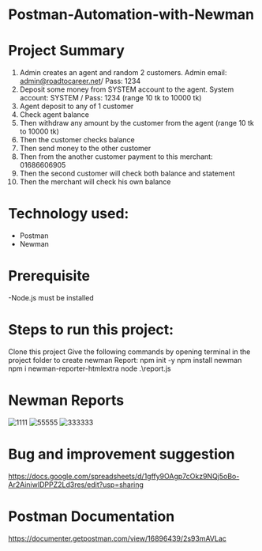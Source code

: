 # Postman-Automation-with-Newman

# Project Summary


1. Admin creates an agent and random 2 customers. Admin email: admin@roadtocareer.net/ Pass: 1234
2. Deposit some money from SYSTEM account to the agent. System account: SYSTEM  / Pass: 1234
(range 10 tk to 10000 tk)
3. Agent deposit to any of 1 customer
4. Check agent balance
5. Then withdraw any amount by the customer from the agent (range 10 tk to 10000 tk)
6. Then the customer checks balance
7. Then send money to the other customer
8. Then from the another customer payment to this merchant: 01686606905
9. Then the second customer will check both balance and statement
10. Then the merchant will check his own balance

# Technology used:

- Postman
- Newman

# Prerequisite

-Node.js must be installed

# Steps to run this project:

Clone this project
Give the following commands by opening terminal in the project folder to create newman Report:
npm init -y
npm install newman
npm i newman-reporter-htmlextra
node .\report.js



# Newman Reports

![1111](https://github.com/rawfuntoha/Postman-Automation-with-Newman/assets/89455791/97a5f3e3-70b3-4412-9211-e3cd494e5b5b)
![55555](https://github.com/rawfuntoha/Postman-Automation-with-Newman/assets/89455791/3c3e5f27-3fad-45d5-aa6e-582f658387db)
![333333](https://github.com/rawfuntoha/Postman-Automation-with-Newman/assets/89455791/9c9ea969-c7e1-411a-b240-212621b0b740)

#  Bug and improvement suggestion

https://docs.google.com/spreadsheets/d/1gffy9OAgp7cOkz9NQj5oBo-Ar2AiniwIDPPZ2Ld3res/edit?usp=sharing

# Postman Documentation

https://documenter.getpostman.com/view/16896439/2s93mAVLac

